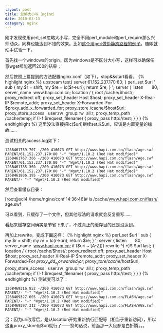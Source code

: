 ```yaml
---
layout: post
title: 忽略大小写（nginx）
date: 2010-03-13
category: nginx
---
```


刚才发现使用perl_set忽略大小写，完全不用perl_module和perl_require那么兴师动众，同样也能达到不错的效果。比如<a href="http://www.cnblogs.com/fengmk2/archive/2009/04/25.html" target="_blank">这个用perl做伪静态路径的例子</a>。随即就动手试验一下。

首先找一个windows的origin，因为windows是不区分大小写，这样可以确保任意wget都能返回200的结果；

然后按照上篇提到的方法配置nginx.conf（如下），stop&&start看看。
{% highlight nginx %}
upstream test{
    server 61.152.237.170:80;
}
perl_set $url '
    sub {
        my $r = shift;
        my $re = lc($r->uri);
        return $re;
    }
';
server {
    listen       80;
    server_name  www.hapi.com.cn;
    location / {
        root /cache/$host/;
        proxy_redirect off;
        proxy_set_header Host $host;
        proxy_set_header X-Real-IP $remote_addr;
        proxy_set_header X-Forwarded-For $proxy_add_x_forwarded_for;
        proxy_store /cache/$host$url;
        proxy_store_access   user:rw  group:rw  all:r;
        proxy_temp_path      /cache/temp;
        if (!-f $request_filename) {
            proxy_pass http://test;
        }
    }
}
{% endhighlight %}
这里没法直接把lc($uri)继续set成$uri，应该是内置变量的缘故……

测试相关的access.log如下：

    1268461739.707 -/200 416073 GET http://www.hapi.com.cn/flash/age.swf PARENT/61.152.237.170:80 "-" "Wget/1.10.2 (Red Hat modified)"
    1268461767.366 -/200 416073 GET http://www.hapi.com.cn/flash/Age.swf PARENT/61.152.237.170:80 "-" "Wget/1.10.2 (Red Hat modified)"
    1268461785.360 -/200 416073 GET http://www.hapi.com.cn/flash/Age.swf PARENT/61.152.237.170:80 "-" "Wget/1.10.2 (Red Hat modified)"
    1268461806.195 -/200 416073 GET http://www.hapi.com.cn/flash/age.swf PARENT/- "-" "Wget/1.10.2 (Red Hat modified)"

然后查看缓存目录：

[root@sdl4 /home/nginx/conf 14:36:46]# ls /cache/www.hapi.com.cn/flash/
age.swf

可以看到，只缓存了一个文件，但其他写法的请求就会反复重写……

看起来缓存空间确实是节省下来了，不过真正的缓存目的还是没达到。

再加上rewrite，变成下面这样：
{% highlight nginx %}
perl_set $url '
    sub {
        my $r = shift;
        my $re = lc($r->uri);
        return $re;
    }
';
server {
    listen       80;
    server_name  www.hapi.com.cn;
    if ($uri ~ [A-Z]){
    rewrite ^(.*)$ $url last;
    }
    location / {
        root /cache/$host/;
        proxy_redirect off;
        proxy_set_header Host $host;
        proxy_set_header X-Real-IP $remote_addr;
        proxy_set_header X-Forwarded-For $proxy_add_x_forwarded_for;
        proxy_store /cache/$host$uri;
        proxy_store_access   user:rw  group:rw  all:r;
        proxy_temp_path      /cache/temp;
        if (!-f $request_filename) {
            proxy_pass http://test;
        }
    }
}
{% endhighlight %}
测试变可以了：

    1268469316.852 -/200 416073 GET http://www.hapi.com.cn/flash/agE.swf PARENT/- "-" "Wget/1.10.2 (Red Hat modified)"
    1268469327.605 -/200 416073 GET http://www.hapi.com.cn/FLASH/age.swf PARENT/- "-" "Wget/1.10.2 (Red Hat modified)"
    1268469397.312 -/200 416073 GET http://www.hapi.com.cn/FLASH/AGE.swf PARENT/- "-" "Wget/1.10.2 (Red Hat modified)"

另：因为uri改写后，是从location开始重新执行匹配等（相当于重新访问），所以这里proxy_store用$uri就行了——换句话说，前面那一大段都是白折腾。。。

